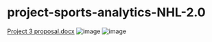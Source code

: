 # project-sports-analytics-NHL-2.0
[Project 3 proposal.docx](https://github.com/joeldemontigny/project-sports-analytics-NHL-2.0/files/12188651/Project.3.proposal.docx)
![image](https://github.com/joeldemontigny/project-sports-analytics-NHL-2.0/assets/130711180/90b7bbd8-41cf-43d7-9d69-d0fd67db2e58)
![image](https://github.com/joeldemontigny/project-sports-analytics-NHL-2.0/assets/130711180/c60b54c6-f5d9-4254-b2e9-183a36bd08fa)

